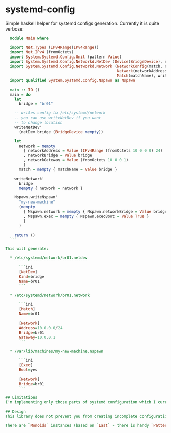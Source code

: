 # systemd-config
Simple haskell helper for systemd configs generation. Currently it is quite verbose:

  ```haskell
    module Main where

    import Net.Types (IPv4Range(IPv4Range))
    import Net.IPv4 (fromOctets)
    import System.Systemd.Config.Unit (pattern Value)
    import System.Systemd.Config.Networkd.NetDev (Device(BridgeDevice), netDev, writeNetDev')
    import System.Systemd.Config.Networkd.Network (NetworkConfig(match, network),
                                                   Network(networkAddress, networkBridge, networkGateway),
                                                   Match(matchName), writeNetwork')
    import qualified System.Systemd.Config.Nspawn as Nspawn

    main :: IO ()
    main = do
      let
        bridge = "br01"

      -- writes config to /etc/systemd/network
      -- you can use writeNetDev if you want
      -- to change location
      writeNetDev'
        (netDev bridge (BridgeDevice mempty))

      let
        network = mempty
          { networkAddress = Value (IPv4Range (fromOctets 10 0 0 0) 24)
          , networkBridge = Value bridge
          , networkGateway = Value (fromOctets 10 0 0 1)
          }
        match = mempty { matchName = Value bridge }

      writeNetwork'
        bridge
        mempty { network = network }

      Nspawn.writeNspawn'
        "my-new-machine"
        (mempty
          { Nspawn.network = mempty { Nspawn.networkBridge = Value bridge }
          , Nspawn.exec = mempty { Nspawn.execBoot = Value True }
          }
        )

      return ()
    ```

This will generate:

    * /etc/systemd/network/br01.netdev

        ```ini
        [NetDev]
        Kind=bridge
        Name=br01
        ```

    * /etc/systemd/network/br01.network

        ```ini
        [Match]
        Name=br01

        [Network]
        Address=10.0.0.0/24
        Bridge=br01
        Gateway=10.0.0.1
        ```

    * /var/lib/machines/my-new-machine.nspawn

        ```ini
        [Exec]
        Boot=yes

        [Network]
        Bridge=br01
        ```

## Limitations
I'm implementing only those parts of systemd configuration which I currently need. If you need antyhing more, pull requests are really welcome.

## Design
This library does not prevent you from creating incomplete configuration files as they can be used as partial configs which overrides...

There are `Monoids` instances (based on `Last` - there is handy `PatternSynonyms` defined: `Value` and `Missing`) for config data types, but they should be rethinked in some cases.
